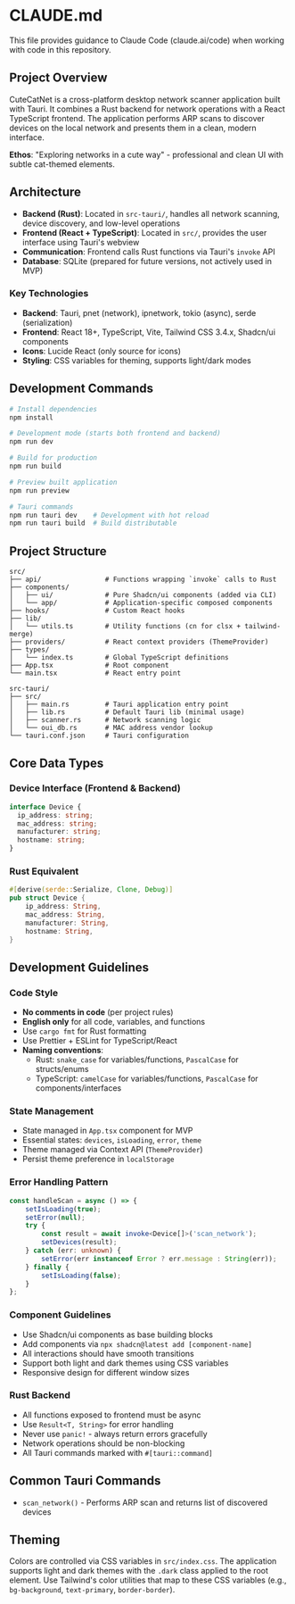 # CLAUDE.md

This file provides guidance to Claude Code (claude.ai/code) when working with code in this repository.

## Project Overview

CuteCatNet is a cross-platform desktop network scanner application built with Tauri. It combines a Rust backend for network operations with a React TypeScript frontend. The application performs ARP scans to discover devices on the local network and presents them in a clean, modern interface.

**Ethos**: "Exploring networks in a cute way" - professional and clean UI with subtle cat-themed elements.

## Architecture

- **Backend (Rust)**: Located in `src-tauri/`, handles all network scanning, device discovery, and low-level operations
- **Frontend (React + TypeScript)**: Located in `src/`, provides the user interface using Tauri's webview
- **Communication**: Frontend calls Rust functions via Tauri's `invoke` API
- **Database**: SQLite (prepared for future versions, not actively used in MVP)

### Key Technologies
- **Backend**: Tauri, pnet (network), ipnetwork, tokio (async), serde (serialization)
- **Frontend**: React 18+, TypeScript, Vite, Tailwind CSS 3.4.x, Shadcn/ui components
- **Icons**: Lucide React (only source for icons)
- **Styling**: CSS variables for theming, supports light/dark modes

## Development Commands

```bash
# Install dependencies
npm install

# Development mode (starts both frontend and backend)
npm run dev

# Build for production
npm run build

# Preview built application
npm run preview

# Tauri commands
npm run tauri dev    # Development with hot reload
npm run tauri build  # Build distributable
```

## Project Structure

```
src/
├── api/                # Functions wrapping `invoke` calls to Rust
├── components/
│   ├── ui/             # Pure Shadcn/ui components (added via CLI)
│   └── app/            # Application-specific composed components
├── hooks/              # Custom React hooks
├── lib/
│   └── utils.ts        # Utility functions (cn for clsx + tailwind-merge)
├── providers/          # React context providers (ThemeProvider)
├── types/
│   └── index.ts        # Global TypeScript definitions
├── App.tsx             # Root component
└── main.tsx            # React entry point

src-tauri/
├── src/
│   ├── main.rs         # Tauri application entry point
│   ├── lib.rs          # Default Tauri lib (minimal usage)
│   ├── scanner.rs      # Network scanning logic
│   └── oui_db.rs       # MAC address vendor lookup
└── tauri.conf.json     # Tauri configuration
```

## Core Data Types

### Device Interface (Frontend & Backend)
```typescript
interface Device {
  ip_address: string;
  mac_address: string;
  manufacturer: string;
  hostname: string;
}
```

### Rust Equivalent
```rust
#[derive(serde::Serialize, Clone, Debug)]
pub struct Device {
    ip_address: String,
    mac_address: String,
    manufacturer: String,
    hostname: String,
}
```

## Development Guidelines

### Code Style
- **No comments in code** (per project rules)
- **English only** for all code, variables, and functions
- Use `cargo fmt` for Rust formatting
- Use Prettier + ESLint for TypeScript/React
- **Naming conventions**:
  - Rust: `snake_case` for variables/functions, `PascalCase` for structs/enums
  - TypeScript: `camelCase` for variables/functions, `PascalCase` for components/interfaces

### State Management
- State managed in `App.tsx` component for MVP
- Essential states: `devices`, `isLoading`, `error`, `theme`
- Theme managed via Context API (`ThemeProvider`)
- Persist theme preference in `localStorage`

### Error Handling Pattern
```typescript
const handleScan = async () => {
    setIsLoading(true);
    setError(null);
    try {
        const result = await invoke<Device[]>('scan_network');
        setDevices(result);
    } catch (err: unknown) {
        setError(err instanceof Error ? err.message : String(err));
    } finally {
        setIsLoading(false);
    }
};
```

### Component Guidelines
- Use Shadcn/ui components as base building blocks
- Add components via `npx shadcn@latest add [component-name]`
- All interactions should have smooth transitions
- Support both light and dark themes using CSS variables
- Responsive design for different window sizes

### Rust Backend
- All functions exposed to frontend must be async
- Use `Result<T, String>` for error handling
- Never use `panic!` - always return errors gracefully
- Network operations should be non-blocking
- All Tauri commands marked with `#[tauri::command]`

## Common Tauri Commands

- `scan_network()` - Performs ARP scan and returns list of discovered devices

## Theming

Colors are controlled via CSS variables in `src/index.css`. The application supports light and dark themes with the `.dark` class applied to the root element. Use Tailwind's color utilities that map to these CSS variables (e.g., `bg-background`, `text-primary`, `border-border`).